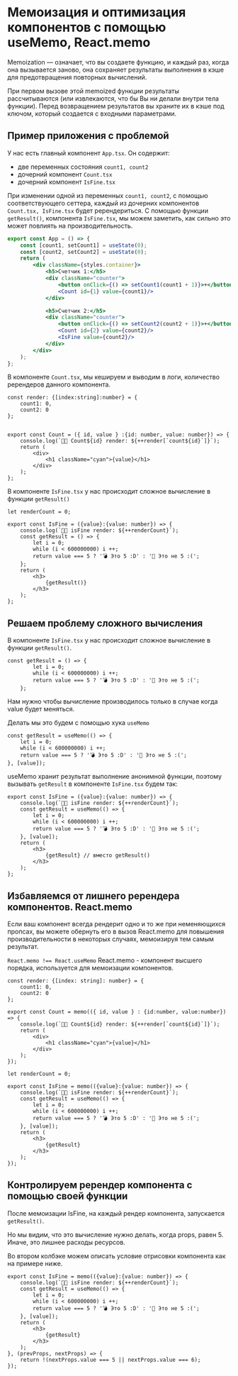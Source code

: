 # Мемоизация и оптимизация компонентов с помощью useMemo, React.memo

Memoization — означает, что вы создаете функцию, 
и каждый раз, когда она вызывается заново, 
она сохраняет результаты выполнения в 
кэше для предотвращения повторных вычислений.

При первом вызове этой memoized 
функции результаты рассчитываются 
(или извлекаются, что бы Вы ни делали внутри тела функции). 
Перед возвращением результатов вы 
храните их в кэше под ключом, 
который создается с входными параметрами.

## Пример приложения с проблемой

У нас есть главный компонент `App.tsx`.
Он содержит: 
- две переменных состояния `count1, count2`
- дочерний компонент `Count.tsx` 
- дочерний компонент `IsFine.tsx`

При изменении одной из переменных `count1, count2`,
с помощью соответствующего сеттера,
каждый из дочерних компонентов `Count.tsx, IsFine.tsx`
будет ререндериться.
С помощью функции `getResult()`, компонента `IsFine.tsx`,
мы можем заметить, как сильно 
это может повлиять на производительность.

```jsx
export const App = () => {
    const [count1, setCount1] = useState(0);
    const [count2, setCount2] = useState(0);
    return (
        <div className={styles.container}>
            <h5>Счетчик 1:</h5>
            <div className="counter">
                <button onClick={() => setCount1(count1 + 1)}>+</button>
                <Count id={1} value={count1}/>
            </div>

            <h5>Счетчик 2:</h5>
            <div className="counter">
                <button onClick={() => setCount2(count2 + 1)}>+</button>
                <Count id={2} value={count2}/>
                <IsFine value={count2}/>
            </div>
        </div>
    );
};
```

В компоненте `Count.tsx`,
мы кешируем и выводим в логи,
количество ререндеров данного компонента.
```tsx
const render: {[index:string]:number} = {
    count1: 0,
    count2: 0
};


export const Count = ({ id, value } :{id: number, value: number}) => {
    console.log(`🔴🌚 Count${id} render: ${++render[`count${id}`]}`);
    return (
        <div>
            <h1 className="cyan">{value}</h1>
        </div>
    );
};
```
В компоненте `IsFine.tsx` 
у нас происходит сложное 
вычисление в функции `getResult()`
```tsx
let renderCount = 0;

export const IsFine = ({value}:{value: number}) => {
    console.log(`🔴🌚 isFine render: ${++renderCount}`);
    const getResult = () => {
        let i = 0;
        while (i < 600000000) i ++;
        return value === 5 ? '💣 Это 5 :D' : '💩 Это не 5 :(';
    };
    return (
        <h3>
            {getResult()}
        </h3>
    );
};
```

## Решаем проблему сложного вычисления

В компоненте `IsFine.tsx`
у нас происходит сложное
вычисление в функции `getResult()`. 
```tsx
const getResult = () => {
        let i = 0;
        while (i < 600000000) i ++;
        return value === 5 ? '💣 Это 5 :D' : '💩 Это не 5 :(';
    };
```
Нам нужно чтобы вычисление производилось только в случае 
когда value будет меняться.

Делать мы это будем с помощью хука `useMemo`

```tsx
const getResult = useMemo(() => {
    let i = 0;
    while (i < 600000000) i ++;
    return value === 5 ? '💣 Это 5 :D' : '💩 Это не 5 :(';
}, [value]);
```
useMemo хранит результат выполнение анонимной функции,
поэтому вызывать `getResult` в компоненте
`IsFine.tsx`
будем так:

```tsx
export const IsFine = ({value}:{value: number}) => {
    console.log(`🔴🌚 isFine render: ${++renderCount}`);
    const getResult = useMemo(() => {
        let i = 0;
        while (i < 600000000) i ++;
        return value === 5 ? '💣 Это 5 :D' : '💩 Это не 5 :(';
    }, [value]);
    return (
        <h3>
            {getResult} // вместо getResult()
        </h3>
    );
};
```

## Избавляемся от лишнего ререндера компонентов. React.memo

Если ваш компонент всегда рендерит одно и то
же при неменяющихся пропсах,
вы можете обернуть его в вызов
React.memo для повышения производительности в некоторых
случаях, мемоизируя тем самым результат.

`React.memo !== React.useMemo`
React.memo - компонент высшего порядка, используется 
для мемоизaции компонентов.

```tsx
const render: {[index: string]: number} = {
    count1: 0,
    count2: 0
};

export const Count = memo(({ id, value } : {id:number, value:number}) => {
    console.log(`🔴🌚 Count${id} render: ${++render[`count${id}`]}`);
    return (
        <div>
            <h1 className="cyan">{value}</h1>
        </div>
    );
});
```

```tsx
let renderCount = 0;

export const IsFine = memo(({value}:{value: number}) => {
    console.log(`🔴🌚 isFine render: ${++renderCount}`);
    const getResult = useMemo(() => {
        let i = 0;
        while (i < 600000000) i ++;
        return value === 5 ? '💣 Это 5 :D' : '💩 Это не 5 :(';
    }, [value]);
    return (
        <h3>
            {getResult}
        </h3>
    );
});
```

## Контролируем ререндер компонента с помощью своей функции

После мемоизaции IsFine, на каждый рендер компонента,
запускается `getResult()`.

Но мы видим, что это вычисление нужно делать,
когда props, равен 5. Иначе, это лишнее расходы ресурсов.

Во втором колбэке можем описать условие отрисовки компонента
как на примере ниже.
```tsx
export const IsFine = memo(({value}:{value: number}) => {
    console.log(`🔴🌚 isFine render: ${++renderCount}`);
    const getResult = useMemo(() => {
        let i = 0;
        while (i < 600000000) i ++;
        return value === 5 ? '💣 Это 5 :D' : '💩 Это не 5 :(';
    }, [value]);
    return (
        <h3>
            {getResult}
        </h3>
    );
}, (prevProps, nextProps) => {
    return !(nextProps.value === 5 || nextProps.value === 6);
});
```






